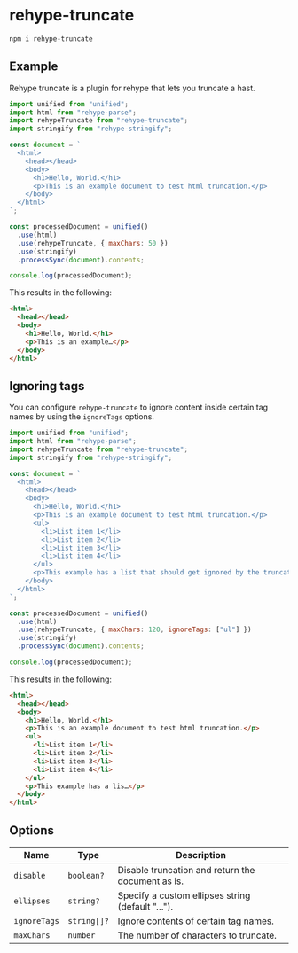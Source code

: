 [![<luk707>](https://circleci.com/gh/luk707/rehype-truncate.svg?style=shield)](https://app.circleci.com/pipelines/github/luk707/rehype-truncate)

# rehype-truncate

```bash
npm i rehype-truncate
```

## Example

Rehype truncate is a plugin for rehype that lets you truncate a hast.

```js
import unified from "unified";
import html from "rehype-parse";
import rehypeTruncate from "rehype-truncate";
import stringify from "rehype-stringify";

const document = `
  <html>
    <head></head>
    <body>
      <h1>Hello, World.</h1>
      <p>This is an example document to test html truncation.</p>
    </body>
  </html>
`;

const processedDocument = unified()
  .use(html)
  .use(rehypeTruncate, { maxChars: 50 })
  .use(stringify)
  .processSync(document).contents;

console.log(processedDocument);
```

This results in the following:

```html
<html>
  <head></head>
  <body>
    <h1>Hello, World.</h1>
    <p>This is an example…</p>
  </body>
</html>
```

## Ignoring tags

You can configure `rehype-truncate` to ignore content inside certain tag names by using the `ignoreTags` options.

```js
import unified from "unified";
import html from "rehype-parse";
import rehypeTruncate from "rehype-truncate";
import stringify from "rehype-stringify";

const document = `
  <html>
    <head></head>
    <body>
      <h1>Hello, World.</h1>
      <p>This is an example document to test html truncation.</p>
      <ul>
        <li>List item 1</li>
        <li>List item 2</li>
        <li>List item 3</li>
        <li>List item 4</li>
      </ul>
      <p>This example has a list that should get ignored by the truncation character count.</p>
    </body>
  </html>
`;

const processedDocument = unified()
  .use(html)
  .use(rehypeTruncate, { maxChars: 120, ignoreTags: ["ul"] })
  .use(stringify)
  .processSync(document).contents;

console.log(processedDocument);
```

This results in the following:

```html
<html>
  <head></head>
  <body>
    <h1>Hello, World.</h1>
    <p>This is an example document to test html truncation.</p>
    <ul>
      <li>List item 1</li>
      <li>List item 2</li>
      <li>List item 3</li>
      <li>List item 4</li>
    </ul>
    <p>This example has a lis…</p>
  </body>
</html>
```

## Options

| Name         | Type        | Description                                       |
| ------------ | ----------- | ------------------------------------------------- |
| `disable`    | `boolean?`  | Disable truncation and return the document as is. |
| `ellipses`   | `string?`   | Specify a custom ellipses string (default "…").   |
| `ignoreTags` | `string[]?` | Ignore contents of certain tag names.             |
| `maxChars`   | `number`    | The number of characters to truncate.             |
